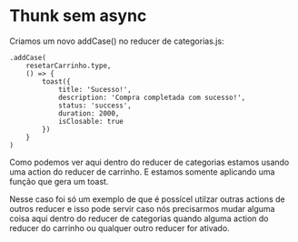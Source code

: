 # Thunk sem async

Criamos um novo addCase() no reducer de categorias.js:

    .addCase(
        resetarCarrinho.type,
        () => {
            toast({
                title: 'Sucesso!',
                description: 'Compra completada com sucesso!',
                status: 'success',
                duration: 2000,
                isClosable: true
            })
        }
    )

Como podemos ver aqui dentro do reducer de categorias estamos usando uma action do reducer de carrinho. E estamos somente aplicando uma função que gera um toast.

Nesse caso foi só um exemplo de que é possícel utilzar outras actions de outros reducer e isso pode servir caso nós precisarmos mudar alguma coisa aqui dentro do reducer de categorias quando alguma action do reducer do carrinho ou qualquer outro reducer for ativado.